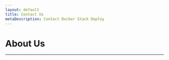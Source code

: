 ```yaml
---
layout: default
title: Contact Us
metaDescription: Contact Docker Stack Deploy
---
```


# About Us
<hr />

